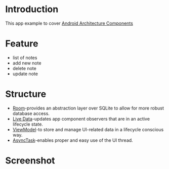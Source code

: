 # Introduction

This app example to cover [Android Architecture Components](https://developer.android.com/jetpack/?gclid=EAIaIQobChMI-dO-__Pm4AIVz6qWCh0-KQXSEAAYASAAEgKxcvD_BwE)

# Feature

- list of notes
- add new note
- delete note
- update note

# Structure 

- [Room](https://developer.android.com/topic/libraries/architecture/room)-provides an abstraction layer over SQLite to allow for more robust database access. 
- [Live Data](https://developer.android.com/topic/libraries/architecture/livedata)-updates app component observers that are in an active lifecycle state.
- [ViewModel](https://developer.android.com/topic/libraries/architecture/viewmodel)-to store and manage UI-related data in a lifecycle conscious way.
- [AsyncTask](https://developer.android.com/reference/android/os/AsyncTask)-enables proper and easy use of the UI thread.

# Screenshot
